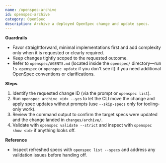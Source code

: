 ```yaml
---
name: /openspec-archive
id: openspec-archive
category: OpenSpec
description: Archive a deployed OpenSpec change and update specs.
---
```

<!-- OPENSPEC:START -->
**Guardrails**
- Favor straightforward, minimal implementations first and add complexity only when it is requested or clearly required.
- Keep changes tightly scoped to the requested outcome.
- Refer to `openspec/AGENTS.md` (located inside the `openspec/` directory—run `ls openspec` or `openspec update` if you don't see it) if you need additional OpenSpec conventions or clarifications.

**Steps**
1. Identify the requested change ID (via the prompt or `openspec list`).
2. Run `openspec archive <id> --yes` to let the CLI move the change and apply spec updates without prompts (use `--skip-specs` only for tooling-only work).
3. Review the command output to confirm the target specs were updated and the change landed in `changes/archive/`.
4. Validate with `openspec validate --strict` and inspect with `openspec show <id>` if anything looks off.

**Reference**
- Inspect refreshed specs with `openspec list --specs` and address any validation issues before handing off.
<!-- OPENSPEC:END -->
